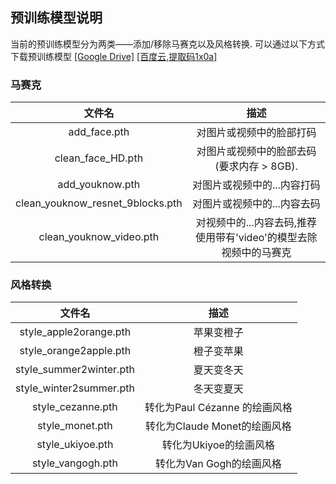 ## 预训练模型说明
当前的预训练模型分为两类——添加/移除马赛克以及风格转换.
可以通过以下方式下载预训练模型 [[Google Drive]](https://drive.google.com/open?id=1LTERcN33McoiztYEwBxMuRjjgxh4DEPs)  [[百度云,提取码1x0a]](https://pan.baidu.com/s/10rN3U3zd5TmfGpO_PEShqQ) <br>

### 马赛克

|              文件名              |                     描述                      |
| :------------------------------: | :-------------------------------------------: |
|           add_face.pth           |           对图片或视频中的脸部打码            |
|        clean_face_HD.pth         | 对图片或视频中的脸部去码<br>(要求内存 > 8GB). |
|         add_youknow.pth          |          对图片或视频中的...内容打码          |
| clean_youknow_resnet_9blocks.pth |          对图片或视频中的...内容去码          |
|     clean_youknow_video.pth      |             对视频中的...内容去码,推荐使用带有'video'的模型去除视频中的马赛克               |


### 风格转换

|          文件名        |                        描述                        |
| :---------------------: | :-------------------------------------------------------: |
| style_apple2orange.pth  | 苹果变橙子 |
| style_orange2apple.pth  | 橙子变苹果 |
| style_summer2winter.pth |     夏天变冬天     |
| style_winter2summer.pth | 冬天变夏天 |
|    style_cezanne.pth    |            转化为Paul Cézanne 的绘画风格            |
|     style_monet.pth     | 转化为Claude Monet的绘画风格 |
|     style_ukiyoe.pth     | 转化为Ukiyoe的绘画风格 |
|     style_vangogh.pth     | 转化为Van Gogh的绘画风格 |

